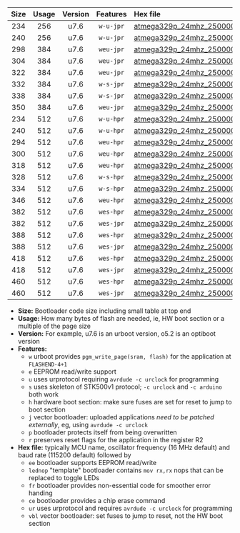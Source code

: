 |Size|Usage|Version|Features|Hex file|
|:-:|:-:|:-:|:-:|:--|
|234|256|u7.6|`w-u-jpr`|[atmega329p_24mhz_250000bps_ur_vbl.hex](https://raw.githubusercontent.com/stefanrueger/urboot/main/bootloaders/atmega329p/fcpu_24mhz/250000_bps/atmega329p_24mhz_250000bps_ur_vbl.hex)|
|240|256|u7.6|`w-u-jpr`|[atmega329p_24mhz_250000bps_lednop_ur_vbl.hex](https://raw.githubusercontent.com/stefanrueger/urboot/main/bootloaders/atmega329p/fcpu_24mhz/250000_bps/atmega329p_24mhz_250000bps_lednop_ur_vbl.hex)|
|298|384|u7.6|`weu-jpr`|[atmega329p_24mhz_250000bps_ee_ur_vbl.hex](https://raw.githubusercontent.com/stefanrueger/urboot/main/bootloaders/atmega329p/fcpu_24mhz/250000_bps/atmega329p_24mhz_250000bps_ee_ur_vbl.hex)|
|304|384|u7.6|`weu-jpr`|[atmega329p_24mhz_250000bps_ee_lednop_ur_vbl.hex](https://raw.githubusercontent.com/stefanrueger/urboot/main/bootloaders/atmega329p/fcpu_24mhz/250000_bps/atmega329p_24mhz_250000bps_ee_lednop_ur_vbl.hex)|
|322|384|u7.6|`weu-jpr`|[atmega329p_24mhz_250000bps_ee_lednop_fr_ur_vbl.hex](https://raw.githubusercontent.com/stefanrueger/urboot/main/bootloaders/atmega329p/fcpu_24mhz/250000_bps/atmega329p_24mhz_250000bps_ee_lednop_fr_ur_vbl.hex)|
|332|384|u7.6|`w-s-jpr`|[atmega329p_24mhz_250000bps_vbl.hex](https://raw.githubusercontent.com/stefanrueger/urboot/main/bootloaders/atmega329p/fcpu_24mhz/250000_bps/atmega329p_24mhz_250000bps_vbl.hex)|
|338|384|u7.6|`w-s-jpr`|[atmega329p_24mhz_250000bps_lednop_vbl.hex](https://raw.githubusercontent.com/stefanrueger/urboot/main/bootloaders/atmega329p/fcpu_24mhz/250000_bps/atmega329p_24mhz_250000bps_lednop_vbl.hex)|
|350|384|u7.6|`weu-jpr`|[atmega329p_24mhz_250000bps_ee_lednop_fr_ce_ur_vbl.hex](https://raw.githubusercontent.com/stefanrueger/urboot/main/bootloaders/atmega329p/fcpu_24mhz/250000_bps/atmega329p_24mhz_250000bps_ee_lednop_fr_ce_ur_vbl.hex)|
|234|512|u7.6|`w-u-hpr`|[atmega329p_24mhz_250000bps_ur.hex](https://raw.githubusercontent.com/stefanrueger/urboot/main/bootloaders/atmega329p/fcpu_24mhz/250000_bps/atmega329p_24mhz_250000bps_ur.hex)|
|240|512|u7.6|`w-u-hpr`|[atmega329p_24mhz_250000bps_lednop_ur.hex](https://raw.githubusercontent.com/stefanrueger/urboot/main/bootloaders/atmega329p/fcpu_24mhz/250000_bps/atmega329p_24mhz_250000bps_lednop_ur.hex)|
|294|512|u7.6|`weu-hpr`|[atmega329p_24mhz_250000bps_ee_ur.hex](https://raw.githubusercontent.com/stefanrueger/urboot/main/bootloaders/atmega329p/fcpu_24mhz/250000_bps/atmega329p_24mhz_250000bps_ee_ur.hex)|
|300|512|u7.6|`weu-hpr`|[atmega329p_24mhz_250000bps_ee_lednop_ur.hex](https://raw.githubusercontent.com/stefanrueger/urboot/main/bootloaders/atmega329p/fcpu_24mhz/250000_bps/atmega329p_24mhz_250000bps_ee_lednop_ur.hex)|
|318|512|u7.6|`weu-hpr`|[atmega329p_24mhz_250000bps_ee_lednop_fr_ur.hex](https://raw.githubusercontent.com/stefanrueger/urboot/main/bootloaders/atmega329p/fcpu_24mhz/250000_bps/atmega329p_24mhz_250000bps_ee_lednop_fr_ur.hex)|
|328|512|u7.6|`w-s-hpr`|[atmega329p_24mhz_250000bps.hex](https://raw.githubusercontent.com/stefanrueger/urboot/main/bootloaders/atmega329p/fcpu_24mhz/250000_bps/atmega329p_24mhz_250000bps.hex)|
|334|512|u7.6|`w-s-hpr`|[atmega329p_24mhz_250000bps_lednop.hex](https://raw.githubusercontent.com/stefanrueger/urboot/main/bootloaders/atmega329p/fcpu_24mhz/250000_bps/atmega329p_24mhz_250000bps_lednop.hex)|
|346|512|u7.6|`weu-hpr`|[atmega329p_24mhz_250000bps_ee_lednop_fr_ce_ur.hex](https://raw.githubusercontent.com/stefanrueger/urboot/main/bootloaders/atmega329p/fcpu_24mhz/250000_bps/atmega329p_24mhz_250000bps_ee_lednop_fr_ce_ur.hex)|
|382|512|u7.6|`wes-hpr`|[atmega329p_24mhz_250000bps_ee.hex](https://raw.githubusercontent.com/stefanrueger/urboot/main/bootloaders/atmega329p/fcpu_24mhz/250000_bps/atmega329p_24mhz_250000bps_ee.hex)|
|382|512|u7.6|`wes-jpr`|[atmega329p_24mhz_250000bps_ee_vbl.hex](https://raw.githubusercontent.com/stefanrueger/urboot/main/bootloaders/atmega329p/fcpu_24mhz/250000_bps/atmega329p_24mhz_250000bps_ee_vbl.hex)|
|388|512|u7.6|`wes-hpr`|[atmega329p_24mhz_250000bps_ee_lednop.hex](https://raw.githubusercontent.com/stefanrueger/urboot/main/bootloaders/atmega329p/fcpu_24mhz/250000_bps/atmega329p_24mhz_250000bps_ee_lednop.hex)|
|388|512|u7.6|`wes-jpr`|[atmega329p_24mhz_250000bps_ee_lednop_vbl.hex](https://raw.githubusercontent.com/stefanrueger/urboot/main/bootloaders/atmega329p/fcpu_24mhz/250000_bps/atmega329p_24mhz_250000bps_ee_lednop_vbl.hex)|
|418|512|u7.6|`wes-hpr`|[atmega329p_24mhz_250000bps_ee_lednop_fr.hex](https://raw.githubusercontent.com/stefanrueger/urboot/main/bootloaders/atmega329p/fcpu_24mhz/250000_bps/atmega329p_24mhz_250000bps_ee_lednop_fr.hex)|
|418|512|u7.6|`wes-jpr`|[atmega329p_24mhz_250000bps_ee_lednop_fr_vbl.hex](https://raw.githubusercontent.com/stefanrueger/urboot/main/bootloaders/atmega329p/fcpu_24mhz/250000_bps/atmega329p_24mhz_250000bps_ee_lednop_fr_vbl.hex)|
|460|512|u7.6|`wes-hpr`|[atmega329p_24mhz_250000bps_ee_lednop_fr_ce.hex](https://raw.githubusercontent.com/stefanrueger/urboot/main/bootloaders/atmega329p/fcpu_24mhz/250000_bps/atmega329p_24mhz_250000bps_ee_lednop_fr_ce.hex)|
|460|512|u7.6|`wes-jpr`|[atmega329p_24mhz_250000bps_ee_lednop_fr_ce_vbl.hex](https://raw.githubusercontent.com/stefanrueger/urboot/main/bootloaders/atmega329p/fcpu_24mhz/250000_bps/atmega329p_24mhz_250000bps_ee_lednop_fr_ce_vbl.hex)|

- **Size:** Bootloader code size including small table at top end
- **Usage:** How many bytes of flash are needed, ie, HW boot section or a multiple of the page size
- **Version:** For example, u7.6 is an urboot version, o5.2 is an optiboot version
- **Features:**
  + `w` urboot provides `pgm_write_page(sram, flash)` for the application at `FLASHEND-4+1`
  + `e` EEPROM read/write support
  + `u` uses urprotocol requiring `avrdude -c urclock` for programming
  + `s` uses skeleton of STK500v1 protocol; `-c urclock` and `-c arduino` both work
  + `h` hardware boot section: make sure fuses are set for reset to jump to boot section
  + `j` vector bootloader: uploaded applications *need to be patched externally*, eg, using `avrdude -c urclock`
  + `p` bootloader protects itself from being overwritten
  + `r` preserves reset flags for the application in the register R2
- **Hex file:** typically MCU name, oscillator frequency (16 MHz default) and baud rate (115200 default) followed by
  + `ee` bootloader supports EEPROM read/write
  + `lednop` "template" bootloader contains `mov rx,rx` nops that can be replaced to toggle LEDs
  + `fr` bootloader provides non-essential code for smoother error handing
  + `ce` bootloader provides a chip erase command
  + `ur` uses urprotocol and requires `avrdude -c urclock` for programming
  + `vbl` vector bootloader: set fuses to jump to reset, not the HW boot section
